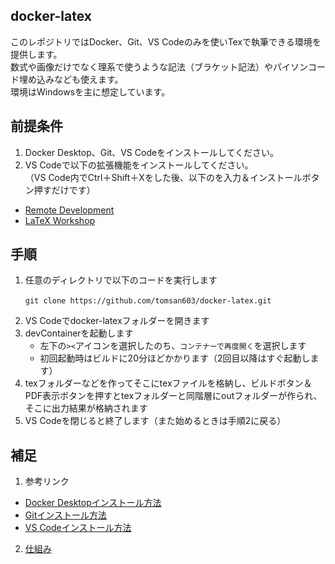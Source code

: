 ## docker-latex
このレポジトリではDocker、Git、VS Codeのみを使いTexで執筆できる環境を提供します。  
数式や画像だけでなく理系で使うような記法（ブラケット記法）やパイソンコード埋め込みなども使えます。  
環境はWindowsを主に想定しています。

## 前提条件
1. Docker Desktop、Git、VS Codeをインストールしてください。  
2. VS Codeで以下の拡張機能をインストールしてください。  
（VS Code内でCtrl＋Shift＋Xをした後、以下のを入力＆インストールボタン押すだけです）
- [Remote Development](https://marketplace.visualstudio.com/items?itemName=ms-vscode-remote.vscode-remote-extensionpack)  
- [LaTeX Workshop](https://marketplace.visualstudio.com/items?itemName=James-Yu.latex-workshop)  

## 手順
1. 任意のディレクトリで以下のコードを実行します
    ```Power Shell
    git clone https://github.com/tomsan603/docker-latex.git　
    ```
2. VS Codeでdocker-latexフォルダーを開きます
3. devContainerを起動します
   - 左下の`><`アイコンを選択したのち、`コンテナーで再度開く`を選択します
   - 初回起動時はビルドに20分ほどかかります（2回目以降はすぐ起動します）
4. texフォルダーなどを作ってそこにtexファイルを格納し、ビルドボタン＆PDF表示ボタンを押すとtexフォルダーと同階層にoutフォルダーが作られ、そこに出力結果が格納されます
5. VS Codeを閉じると終了します（また始めるときは手順2に戻る）

## 補足
1. 参考リンク
- [Docker Desktopインストール方法](https://qiita.com/zembutsu/items/a98f6f25ef47c04893b3)  
- [Gitインストール方法](https://qiita.com/takeru-hirai/items/4fbe6593d42f9a844b1c)  
- [VS Codeインストール方法](https://qiita.com/furu38/items/6776acba6621012ee475) 
2. [仕組み](./docs/README.md)
